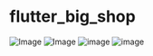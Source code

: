 # flutter_big_shop

![Image](screenshot/Brand.png)
![Image](screenshot/Genre.png)
![image](screenshot/Music_play.png)
![image](screenshot/Music_pause.png)